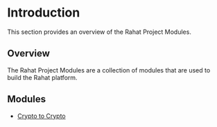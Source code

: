# Introduction

This section provides an overview of the Rahat Project Modules.

## Overview

The Rahat Project Modules are a collection of modules that are used to build the Rahat platform.

## Modules

- [Crypto to Crypto](./01.Crypto-to-Crypto/01.Introduction.md)
